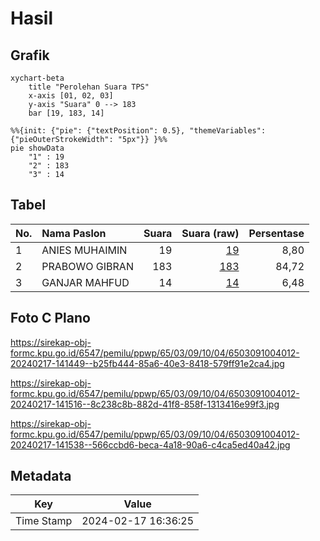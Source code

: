 # Hasil

## Grafik

```mermaid
xychart-beta
    title "Perolehan Suara TPS"
    x-axis [01, 02, 03]
    y-axis "Suara" 0 --> 183
    bar [19, 183, 14]
```

```mermaid
%%{init: {"pie": {"textPosition": 0.5}, "themeVariables": {"pieOuterStrokeWidth": "5px"}} }%%
pie showData
    "1" : 19
    "2" : 183
    "3" : 14
```

## Tabel

| No. | Nama Paslon    | Suara | Suara (raw) | Persentase |
|:--- |:-------------- | -----:| -----------:| ----------:|
| 1   | ANIES MUHAIMIN | 19    | [19][p-1]   | 8,80       |
| 2   | PRABOWO GIBRAN | 183   | [183][p-2]  | 84,72      |
| 3   | GANJAR MAHFUD  | 14    | [14][p-3]   | 6,48       |


[p-1]: https://github.com/gigit-pemilu/pemilu-2024-65-kalimantan-utara/blob/main/pilpres/hitung-suara/sub/65-kalimantan-utara/sub/03-nunukan/sub/09-nunukan-selatan/sub/1004-tanjung-harapan/sub/012-tps/sub/paslon-1.txt
[p-2]: https://github.com/gigit-pemilu/pemilu-2024-65-kalimantan-utara/blob/main/pilpres/hitung-suara/sub/65-kalimantan-utara/sub/03-nunukan/sub/09-nunukan-selatan/sub/1004-tanjung-harapan/sub/012-tps/sub/paslon-2.txt
[p-3]: https://github.com/gigit-pemilu/pemilu-2024-65-kalimantan-utara/blob/main/pilpres/hitung-suara/sub/65-kalimantan-utara/sub/03-nunukan/sub/09-nunukan-selatan/sub/1004-tanjung-harapan/sub/012-tps/sub/paslon-3.txt

## Foto C Plano

https://sirekap-obj-formc.kpu.go.id/6547/pemilu/ppwp/65/03/09/10/04/6503091004012-20240217-141449--b25fb444-85a6-40e3-8418-579ff91e2ca4.jpg

https://sirekap-obj-formc.kpu.go.id/6547/pemilu/ppwp/65/03/09/10/04/6503091004012-20240217-141516--8c238c8b-882d-41f8-858f-1313416e99f3.jpg

https://sirekap-obj-formc.kpu.go.id/6547/pemilu/ppwp/65/03/09/10/04/6503091004012-20240217-141538--566ccbd6-beca-4a18-90a6-c4ca5ed40a42.jpg


## Metadata

| Key        | Value               |
| ---------- | ------------------- |
| Time Stamp | 2024-02-17 16:36:25 |



